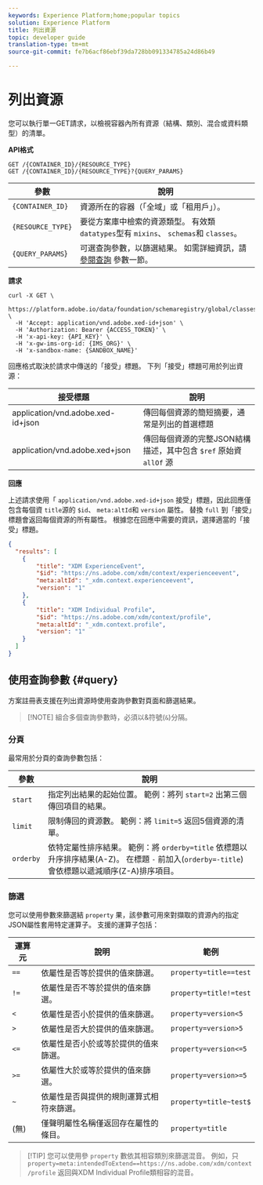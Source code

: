 ```yaml
---
keywords: Experience Platform;home;popular topics
solution: Experience Platform
title: 列出資源
topic: developer guide
translation-type: tm+mt
source-git-commit: fe7b6acf86ebf39da728bb091334785a24d86b49

---
```



# 列出資源

您可以執行單一GET請求，以檢視容器內所有資源（結構、類別、混合或資料類型）的清單。

**API格式**

```http
GET /{CONTAINER_ID}/{RESOURCE_TYPE}
GET /{CONTAINER_ID}/{RESOURCE_TYPE}?{QUERY_PARAMS}
```

| 參數 | 說明 |
| --- | --- |
| `{CONTAINER_ID}` | 資源所在的容器（「全域」或「租用戶」）。 |
| `{RESOURCE_TYPE}` | 要從方案庫中檢索的資源類型。 有效類 `datatypes`型有 `mixins`、 `schemas`和 `classes`。 |
| `{QUERY_PARAMS`} | 可選查詢參數，以篩選結果。 如需詳細資訊，請 [參閱查詢](#query) 參數一節。 |

**請求**

```SHELL
curl -X GET \
  https://platform.adobe.io/data/foundation/schemaregistry/global/classes&limit=2 \
  -H 'Accept: application/vnd.adobe.xed-id+json' \
  -H 'Authorization: Bearer {ACCESS_TOKEN}' \
  -H 'x-api-key: {API_KEY}' \
  -H 'x-gw-ims-org-id: {IMS_ORG}' \
  -H 'x-sandbox-name: {SANDBOX_NAME}'
```

回應格式取決於請求中傳送的「接受」標題。 下列「接受」標題可用於列出資源：

| 接受標題 | 說明 |
| ------- | ------------ |
| application/vnd.adobe.xed-id+json | 傳回每個資源的簡短摘要，通常是列出的首選標題 |
| application/vnd.adobe.xed+json | 傳回每個資源的完整JSON結構描述，其中包含 `$ref` 原始資 `allOf` 源 |

**回應**

上述請求使用「 `application/vnd.adobe.xed-id+json` 接受」標題，因此回應僅包含每個資 `title`源的 `$id`、 `meta:altId`和 `version` 屬性。 替換 `full` 到「接受」標題會返回每個資源的所有屬性。 根據您在回應中需要的資訊，選擇適當的「接受」標題。

```JSON
{
  "results": [
    {
        "title": "XDM ExperienceEvent",
        "$id": "https://ns.adobe.com/xdm/context/experienceevent",
        "meta:altId": "_xdm.context.experienceevent",
        "version": "1"
    },
    {
        "title": "XDM Individual Profile",
        "$id": "https://ns.adobe.com/xdm/context/profile",
        "meta:altId": "_xdm.context.profile",
        "version": "1"
    }
  ]
}
```

## 使用查詢參數 {#query}

方案註冊表支援在列出資源時使用查詢參數對頁面和篩選結果。

>[!NOTE] 組合多個查詢參數時，必須以&amp;符號(`&`)分隔。

### 分頁

最常用於分頁的查詢參數包括：

| 參數 | 說明 |
| --- | --- |
| `start` | 指定列出結果的起始位置。 範例：將列 `start=2` 出第三個傳回項目的結果。 |
| `limit` | 限制傳回的資源數。 範例：將 `limit=5` 返回5個資源的清單。 |
| `orderby` | 依特定屬性排序結果。 範例：將 `orderby=title` 依標題以升序排序結果(A-Z)。 在標題 `-` 前加入(`orderby=-title`)會依標題以遞減順序(Z-A)排序項目。 |

### 篩選

您可以使用參數來篩選結 `property` 果，該參數可用來對擷取的資源內的指定JSON屬性套用特定運算子。 支援的運算子包括：

| 運算元 | 說明 | 範例 |
| --- | --- | --- |
| `==` | 依屬性是否等於提供的值來篩選。 | `property=title==test` |
| `!=` | 依屬性是否不等於提供的值來篩選。 | `property=title!=test` |
| `<` | 依屬性是否小於提供的值來篩選。 | `property=version<5` |
| `>` | 依屬性是否大於提供的值來篩選。 | `property=version>5` |
| `<=` | 依屬性是否小於或等於提供的值來篩選。 | `property=version<=5` |
| `>=` | 依屬性大於或等於提供的值來篩選。 | `property=version>=5` |
| `~` | 依屬性是否與提供的規則運算式相符來篩選。 | `property=title~test$` |
| (無) | 僅聲明屬性名稱僅返回存在屬性的條目。 | `property=title` |

>[!TIP] 您可以使用參 `property` 數依其相容類別來篩選混音。 例如，只 `property=meta:intendedToExtend==https://ns.adobe.com/xdm/context/profile` 返回與XDM Individual Profile類相容的混音。
